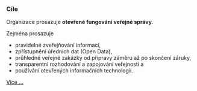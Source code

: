 ### Cíle

Organizace prosazuje **otevřené fungování veřejné správy**.

Zejména prosazuje

* pravidelné zveřejňování informací,
* zpřístupnění úředních dat (Open Data),
* průhledné veřejné zakázky od přípravy záměru až po skončení záruky,
* transparentní rozhodování a zapojování veřejnosti a
* používání otevřených informačních technologií.


[Více ...](/cile.html)
